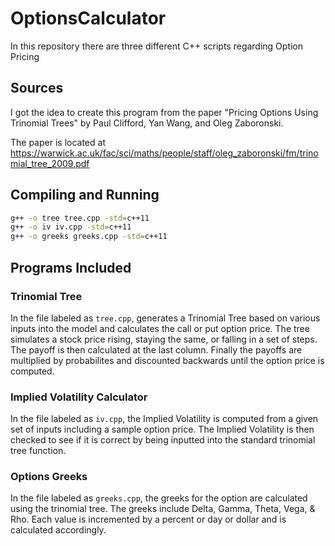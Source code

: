 # OptionsCalculator
In this repository there are three different C++ scripts regarding Option Pricing 

## Sources
I got the idea to create this program from the paper "Pricing Options Using Trinomial Trees" by Paul Clifford, Yan Wang, and Oleg Zaboronski.

The paper is located at https://warwick.ac.uk/fac/sci/maths/people/staff/oleg_zaboronski/fm/trinomial_tree_2009.pdf

## Compiling and Running
```sh
g++ -o tree tree.cpp -std=c++11
g++ -o iv iv.cpp -std=c++11
g++ -o greeks greeks.cpp -std=c++11
```


## Programs Included

### Trinomial Tree
In the file labeled as ```tree.cpp```, generates a Trinomial Tree based on various inputs into the model and calculates the call or put option price. The tree simulates a stock price rising, staying the same, or falling in a set of steps. The payoff is then calculated at the last column. Finally the payoffs are multiplied by probabilites and discounted backwards until the option price is computed.

### Implied Volatility Calculator
In the file labeled as ```iv.cpp```, the Implied Volatility is computed from a given set of inputs including a sample option price. The Implied Volatility is then checked to see if it is correct by being inputted into the standard trinomial tree function.

### Options Greeks
In the file labeled as ```greeks.cpp```, the greeks for the option are calculated using the trinomial tree. The greeks include Delta, Gamma, Theta, Vega, & Rho. Each value is incremented by a percent or day or dollar and is calculated accordingly.

